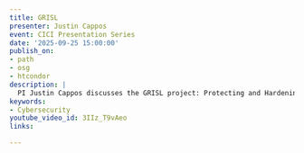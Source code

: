 ```yaml
---
title: GRISL
presenter: Justin Cappos
event: CICI Presentation Series
date: '2025-09-25 15:00:00'
publish_on:
- path
- osg
- htcondor
description: |
  PI Justin Cappos discusses the GRISL project: Protecting and Hardening Scientific Use of Software Libraries with GRISL. The project aims to harden unsafe scientific libraries without changing scientists' code, and to use lightweight userspace isolation to prevent crashes and data corruption, in order to improve the reliability of scientific workflows.
keywords:
- Cybersecurity
youtube_video_id: 3IIz_T9vAeo
links:

---
```

